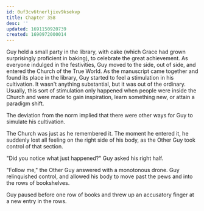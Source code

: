 ```yaml
---
id: 0uf3cv6tnerljixv9ksekvp
title: Chapter 358
desc: ''
updated: 1691150920739
created: 1690972000014
---
```


Guy held a small party in the library, with cake (which Grace had grown surprisingly proficient in baking), to celebrate the great achievement. As everyone indulged in the festivities, Guy moved to the side, out of side, and entered the Church of the True World. As the manuscript came together and found its place in the library, Guy started to feel a stimulation in his cultivation. It wasn't anything substantial, but it was out of the ordinary. Usually, this sort of stimulation only happened when people were inside the Church and were made to gain inspiration, learn something new, or attain a paradigm shift.

The deviation from the norm implied that there were other ways for Guy to simulate his cultivation.

The Church was just as he remembered it. The moment he entered it, he suddenly lost all feeling on the right side of his body, as the Other Guy took control of that section.

"Did you notice what just happened?" Guy asked his right half.

"Follow me," the Other Guy answered with a monotonous drone. Guy relinquished control, and allowed his body to move past the pews and into the rows of bookshelves.

Guy paused before one row of books and threw up an accusatory finger at a new entry in the rows.